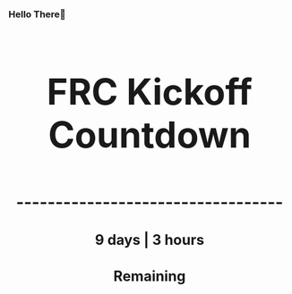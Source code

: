 ### Hello There👋

<!---START-TIMER--->
<h3 align='center' style='font-size: 64px;'>FRC Kickoff Countdown</h3>
<h3 align='center' style='font-size: 30px;'>----------------------------------</h3>
<h3 align='center' style='font-size: 25px;'>9 days | 3 hours</h3>
<h3 align='center' style='font-size: 25px;'>Remaining</h3>
<!---END-TIMER--->
